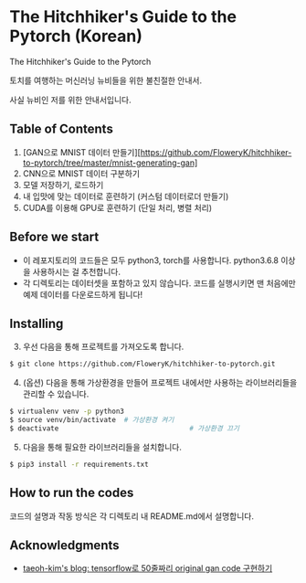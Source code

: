 # The Hitchhiker's Guide to the Pytorch (Korean)

The Hitchhiker's Guide to the Pytorch

토치를 여행하는 머신러닝 뉴비들을 위한 불친절한 안내서.

사실 뉴비인 저를 위한 안내서입니다.



## Table of Contents

1. [GAN으로 MNIST 데이터 만들기][https://github.com/FloweryK/hitchhiker-to-pytorch/tree/master/mnist-generating-gan]
2. CNN으로 MNIST 데이터 구분하기
3. 모델 저장하기, 로드하기
4. 내 입맛에 맞는 데이터로 훈련하기 (커스텀 데이터로더 만들기)
5. CUDA를 이용해 GPU로 훈련하기 (단일 처리, 병렬 처리)



## Before we start

* 이 레포지토리의 코드들은 모두 python3, torch를 사용합니다. python3.6.8 이상을 사용하시는 걸 추천합니다. 
* 각 디렉토리는 데이터셋을 포함하고 있지 않습니다. 코드를 실행시키면 맨 처음에만 예제 데이터를 다운로드하게 됩니다!



## Installing

3. 우선 다음을 통해 프로젝트를 가져오도록 합니다.

```bash
$ git clone https://github.com/FloweryK/hitchhiker-to-pytorch.git
```

4. (옵션) 다음을 통해 가상환경을 만들어 프로젝트 내에서만 사용하는 라이브러리들을 관리할 수 있습니다.

```bash
$ virtualenv venv -p python3
$ source venv/bin/activate	# 가상환경 켜기
$ deactivate								# 가상환경 끄기
```

5. 다음을 통해 필요한 라이브러리들을 설치합니다. 

```bash
$ pip3 install -r requirements.txt
```



## How to run the codes

코드의 설명과 작동 방식은 각 디렉토리 내 README.md에서 설명합니다. 



## Acknowledgments

- [taeoh-kim's blog: tensorflow로 50줄짜리 original gan code 구현하기](https://taeoh-kim.github.io/blog/tensorflow로-50줄짜리-original-gan-code-구현하기/)

